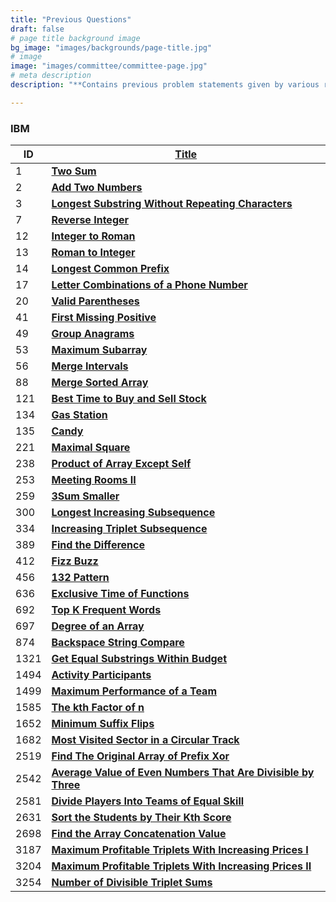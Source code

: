 ```yaml
---
title: "Previous Questions"
draft: false
# page title background image
bg_image: "images/backgrounds/page-title.jpg"
# image
image: "images/committee/committee-page.jpg"
# meta description
description: "**Contains previous problem statements given by various recruitors during their selection process.**"

---
```

### IBM

| ID   | **[Title](Link)**                                                                                                                                                     |
|------|-----------------------------------------------------------------------------------------------------------------------------------------------------------------------|
| 1    | **[Two Sum](https://leetcode.com/problems/two-sum/description/)**                                                                                                     |
| 2    | **[Add Two Numbers](https://leetcode.com/problems/add-two-numbers/description/)**                                                                                     |
| 3    | **[Longest Substring Without Repeating Characters](https://leetcode.com/problems/longest-substring-without-repeating-characters/description/)**                       |
| 7    | **[Reverse Integer](https://leetcode.com/problems/reverse-integer/description/)**                                                                                     |
| 12   | **[Integer to Roman](https://leetcode.com/problems/integer-to-roman/description/)**                                                                                   |
| 13   | **[Roman to Integer](https://leetcode.com/problems/roman-to-integer/description/)**                                                                                   |
| 14   | **[Longest Common Prefix](https://leetcode.com/problems/longest-common-prefix/description/)**                                                                         |
| 17   | **[Letter Combinations of a Phone Number](https://leetcode.com/problems/letter-combinations-of-a-phone-number/description/)**                                         |
| 20   | **[Valid Parentheses](https://leetcode.com/problems/valid-parentheses/description/)**                                                                                 |
| 41   | **[First Missing Positive](https://leetcode.com/problems/first-missing-positive/description/)**                                                                       |
| 49   | **[Group Anagrams](https://leetcode.com/problems/group-anagrams/description/)**                                                                                       |
| 53   | **[Maximum Subarray](https://leetcode.com/problems/maximum-subarray/description/)**                                                                                   |
| 56   | **[Merge Intervals](https://leetcode.com/problems/merge-intervals/description/)**                                                                                     |
| 88   | **[Merge Sorted Array](https://leetcode.com/problems/merge-sorted-array/description/)**                                                                               |
| 121  | **[Best Time to Buy and Sell Stock](https://leetcode.com/problems/best-time-to-buy-and-sell-stock/description/)**                                                     |
| 134  | **[Gas Station](https://leetcode.com/problems/gas-station/description/)**                                                                                             |
| 135  | **[Candy](https://leetcode.com/problems/candy/description/)**                                                                                                         |
| 221  | **[Maximal Square](https://leetcode.com/problems/maximal-square/description/)**                                                                                       |
| 238  | **[Product of Array Except Self](https://leetcode.com/problems/product-of-array-except-self/description/)**                                                           |
| 253  | **[Meeting Rooms II](https://leetcode.com/problems/meeting-rooms-ii/description/)**                                                                                   |
| 259  | **[3Sum Smaller](https://leetcode.com/problems/3sum-smaller/description/)**                                                                                           |
| 300  | **[Longest Increasing Subsequence](https://leetcode.com/problems/longest-increasing-subsequence/description/)**                                                       |
| 334  | **[Increasing Triplet Subsequence](https://leetcode.com/problems/increasing-triplet-subsequence/description/)**                                                       |
| 389  | **[Find the Difference](https://leetcode.com/problems/find-the-difference/description/)**                                                                             |
| 412  | **[Fizz Buzz](https://leetcode.com/problems/fizz-buzz/description/)**                                                                                                 |
| 456  | **[132 Pattern](https://leetcode.com/problems/132-pattern/description/)**                                                                                             |
| 636  | **[Exclusive Time of Functions](https://leetcode.com/problems/exclusive-time-of-functions/description/)**                                                             |
| 692  | **[Top K Frequent Words](https://leetcode.com/problems/top-k-frequent-words/description/)**                                                                           |
| 697  | **[Degree of an Array](https://leetcode.com/problems/degree-of-an-array/description/)**                                                                               |
| 874  | **[Backspace String Compare](https://leetcode.com/problems/backspace-string-compare/description/)**                                                                   |
| 1321 | **[Get Equal Substrings Within Budget](https://leetcode.com/problems/get-equal-substrings-within-budget/description/)**                                               |
| 1494 | **[Activity Participants](https://leetcode.com/problems/activity-participants/description/)**                                                                         |
| 1499 | **[Maximum Performance of a Team](https://leetcode.com/problems/maximum-performance-of-a-team/description/)**                                                         |
| 1585 | **[The kth Factor of n](https://leetcode.com/problems/the-kth-factor-of-n/description/)**                                                                             |
| 1652 | **[Minimum Suffix Flips](https://leetcode.com/problems/minimum-suffix-flips/description/)**                                                                           |
| 1682 | **[Most Visited Sector in  a Circular Track](https://leetcode.com/problems/most-visited-sector-in-a-circular-track/description/)**                                    |
| 2519 | **[Find The Original Array of Prefix Xor](https://leetcode.com/problems/find-the-original-array-of-prefix-xor/description/)**                                         |
| 2542 | **[Average Value of Even Numbers That Are Divisible by Three](https://leetcode.com/problems/average-value-of-even-numbers-that-are-divisible-by-three/description/)** |
| 2581 | **[Divide Players Into Teams of Equal Skill](https://leetcode.com/problems/divide-players-into-teams-of-equal-skill/description/)**                                   |
| 2631 | **[Sort the Students by Their Kth Score](https://leetcode.com/problems/sort-the-students-by-their-kth-score/description/)**                                           |
| 2698 | **[Find the Array Concatenation Value](https://leetcode.com/problems/find-the-array-concatenation-value/description/)**                                               |
| 3187 | **[Maximum Profitable Triplets With Increasing Prices I](https://leetcode.com/problems/maximum-profitable-triplets-with-increasing-prices-i/description/)**           |
| 3204 | **[Maximum Profitable Triplets With Increasing Prices II](https://leetcode.com/problems/maximum-profitable-triplets-with-increasing-prices-ii/description/)**         |
| 3254 | **[Number of Divisible Triplet Sums](https://leetcode.com/problems/number-of-divisible-triplet-sums/description/)**                                                   |